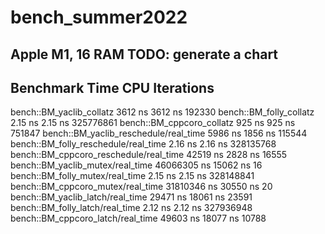 # bench_summer2022

Apple M1, 16 RAM
TODO: generate a chart
---------------------------------------------------------------------------------
Benchmark                                       Time             CPU   Iterations
---------------------------------------------------------------------------------
bench::BM_yaclib_collatz                     3612 ns         3612 ns       192330
bench::BM_folly_collatz                      2.15 ns         2.15 ns    325776861
bench::BM_cppcoro_collatz                     925 ns          925 ns       751847
bench::BM_yaclib_reschedule/real_time        5986 ns         1856 ns       115544
bench::BM_folly_reschedule/real_time         2.16 ns         2.16 ns    328135768
bench::BM_cppcoro_reschedule/real_time      42519 ns         2828 ns        16555
bench::BM_yaclib_mutex/real_time         46066305 ns        15062 ns           16
bench::BM_folly_mutex/real_time              2.15 ns         2.15 ns    328148841
bench::BM_cppcoro_mutex/real_time        31810346 ns        30550 ns           20
bench::BM_yaclib_latch/real_time            29471 ns        18061 ns        23591
bench::BM_folly_latch/real_time              2.12 ns         2.12 ns    327936948
bench::BM_cppcoro_latch/real_time           49603 ns        18077 ns        10788
